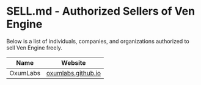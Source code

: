 # SELL.md - Authorized Sellers of Ven Engine

Below is a list of individuals, companies, and organizations authorized to sell Ven Engine freely.

| Name       | Website                             |
|------------|-------------------------------------|
| OxumLabs   | [oxumlabs.github.io](https://oxumlabs.github.io/) |

